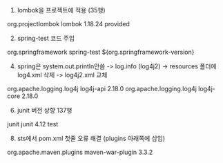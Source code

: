 1. lombok을 프로젝트에 적용 (35행)
<dependency>
<!-- lombok 실행 코드 주입 -->
<!-- https://mvnrepository.com/artifact/org.projectlombok/lombok -->
    <groupId>org.projectlombok</groupId>
	    <artifactId>lombok</artifactId>
	    <version>1.18.24</version>
	    <scope>provided</scope>
</dependency>


2. spring-test 코드 주입
<dependency>
	<!-- spring-test 코드 주입 -> log를 작성 log4j를 log4j2로 변경-->
	<groupId>org.springframework</groupId>
	<artifactId>spring-test</artifactId>
	<version>${org.springframework-version}</version> <!-- 위에 정의된 버전 활용-->
</dependency>


4. spring은 system.out.println안씀 -> log.info (log4j2) -> resources 폴더에 log4.xml 삭제 -> log4j2.xml 교체
<dependency> 
	<!-- log4j2 활성화 : resources log4j2.xml 변경 https://logging.apache.org/log4j/2.x/maven-artifacts.html -->
	    <groupId>org.apache.logging.log4j</groupId>
	    <artifactId>log4j-api</artifactId>
	    <version>2.18.0</version>
</dependency>
<dependency>
	    <groupId>org.apache.logging.log4j</groupId>
	    <artifactId>log4j-core</artifactId>
	    <version>2.18.0</version>
</dependency>


6. junit 버전 상향 137행
<dependency>
	<!-- Test -->
	<!-- 메스드별 테스트 진행용 -->
	<groupId>junit</groupId>
	<artifactId>junit</artifactId>
	<version>4.12</version>
	<scope>test</scope>
</dependency> 

8. sts에서 pom.xml 첫줄 오류 해결 (plugins 아래쪽에 삽입)
<plugin>
<!-- https://mvnrepository.com/artifact/org.apache.maven.plugins/maven-war-plugin -->
	<groupId>org.apache.maven.plugins</groupId>
	<artifactId>maven-war-plugin</artifactId>
	<version>3.3.2</version>
</plugin>
